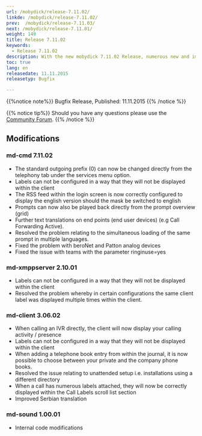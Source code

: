 ```yaml
---
url: /mobydick/release-7.11.02/
linkde: /mobydick/release-7.11.02/
prev:  /mobydick/release-7.11.03/
next: /mobydick/release-7.11.01/
weight: 149
title: Release 7.11.02
keywords: 
  - Release 7.11.02
description: With the new mobydick 7.11.02 Release, numerous new and improved functions are now available.
toc: true
lang: en
releasedate: 11.11.2015
releasetyp: Bugfix

---
```


{{%notice note%}}
Bugfix Release, Published: 11.11.2015
{{% /notice %}}

{{% notice tip%}}
Should you have any questions please use the [Community Forum](http://community.pascom.net/forum.php?langid=6 "Visit our Forum").
{{% /notice %}}

## Modifications

### md-cmd 7.11.02

*   The standard outgoing prefix (0) can now be changed directly from the telephony tab under the services menu option.
*   Labels can not be configured in a way that they will not be displayed within the client
*   The RSS feed within the login screen is now correctly configured to display the english version should the mask be switched to english 
*   Prompts can now also be played back directly from the prompt overview (grid) 
*   Further text translations on end points (end user devices) (e.g Call Forwarding Active).
*   Resolved the problem relating to the simultaneous loading of the same prompt in multiple languages.
*   Fixed the problem with beroNet and Patton analog devices
*   Fixed the issue with teams with the parameter ringinuse=yes

### md-xmppserver 2.10.01

*   Labels can not be configured in a way that they will not be displayed within the client
*   Resolved the problem whereby in certain configurations the same client label was displayed multiple times within the client.

### md-client 3.06.02

*   When calling an IVR directly, the client will now display your calling activity / presence
*   Labels can not be configured in a way that they will not be displayed within the client
*   When adding a telephone book entry from within the journal, it is now possible to choose between your private and the company phone books.
*   Resolved the issue relating to unattended setup i.e. installations using a different directory
*   When a call has numerous labels attached, they will now be correctly displayed within the Call Labels scroll list section
*   Improved Serbian translation

### md-sound 1.00.01

*   Internal code modifications